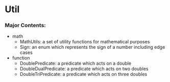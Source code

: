 <!ver 1.0.0!>
<!include math!>
<!include function!>
# Util

### Major Contents:
- math
    - MathUtils: a set of utility functions for mathematical purposes
    - Sign: an enum which represents the sign of a number including edge cases
- function
    - DoublePredicate: a predicate which acts on a double
    - DoubleDualPredicate: a predicate which acts on two doubles
    - DoubleTriPredicate: a predicate which acts on three doubles
